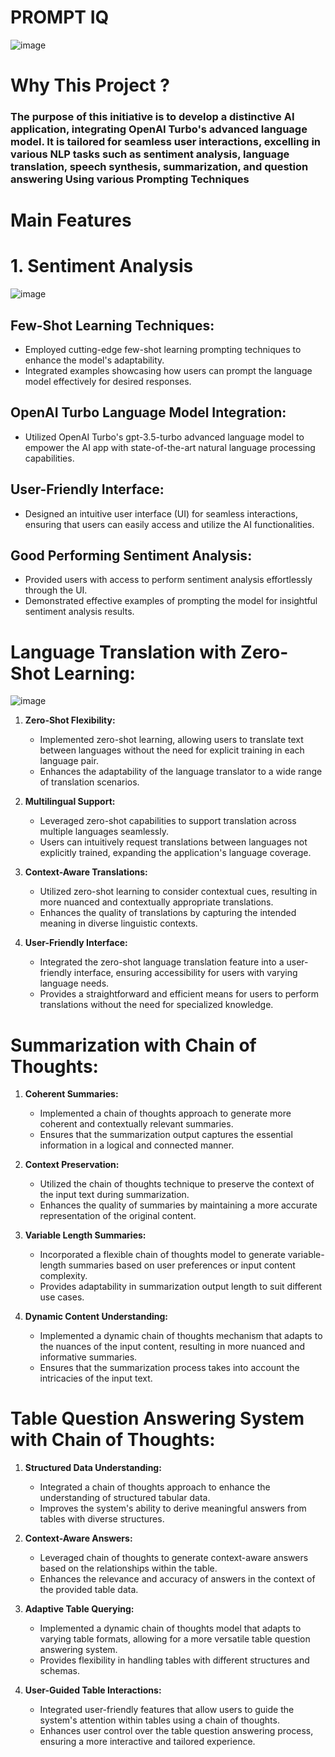 # PROMPT IQ 

![image](https://github.com/praveendecode/PromptIQ/assets/95226524/8874cd98-f795-4a41-9229-3ecd27f7fc62)


# **Why This Project ?**
### **The purpose of this initiative is to develop a distinctive AI application, integrating OpenAI Turbo's advanced language model. It is tailored for seamless user interactions, excelling in various NLP tasks such as sentiment analysis, language translation, speech synthesis, summarization, and question answering Using various Prompting Techniques**



# **Main Features** 



# **1. Sentiment Analysis**




  ![image](https://github.com/praveendecode/PromptIQ/assets/95226524/2dffe72b-d4b2-4275-8c85-2a68610d0390)

 ## **Few-Shot Learning Techniques:**
   - Employed cutting-edge few-shot learning prompting techniques to enhance the model's adaptability.
   - Integrated examples showcasing how users can prompt the language model effectively for desired responses.

## **OpenAI Turbo Language Model Integration:**
   - Utilized OpenAI Turbo's gpt-3.5-turbo advanced language model to empower the AI app with state-of-the-art natural language processing capabilities.

## **User-Friendly Interface:**
   - Designed an intuitive user interface (UI) for seamless interactions, ensuring that users can easily access and utilize the AI functionalities.

## **Good Performing Sentiment Analysis:**
   - Provided users with access to perform sentiment analysis effortlessly through the UI.
   - Demonstrated effective examples of prompting the model for insightful sentiment analysis results.


# **Language Translation with Zero-Shot Learning:**

![image](https://github.com/praveendecode/PromptIQ/assets/95226524/0b8911e4-63cd-4657-9619-6d656742d055)



1. **Zero-Shot Flexibility:**
   - Implemented zero-shot learning, allowing users to translate text between languages without the need for explicit training in each language pair.
   - Enhances the adaptability of the language translator to a wide range of translation scenarios.

2. **Multilingual Support:**
   - Leveraged zero-shot capabilities to support translation across multiple languages seamlessly.
   - Users can intuitively request translations between languages not explicitly trained, expanding the application's language coverage.

3. **Context-Aware Translations:**
   - Utilized zero-shot learning to consider contextual cues, resulting in more nuanced and contextually appropriate translations.
   - Enhances the quality of translations by capturing the intended meaning in diverse linguistic contexts.

4. **User-Friendly Interface:**
   - Integrated the zero-shot language translation feature into a user-friendly interface, ensuring accessibility for users with varying language needs.
   - Provides a straightforward and efficient means for users to perform translations without the need for specialized knowledge.



# Summarization with Chain of Thoughts:
1. **Coherent Summaries:**
   - Implemented a chain of thoughts approach to generate more coherent and contextually relevant summaries.
   - Ensures that the summarization output captures the essential information in a logical and connected manner.

2. **Context Preservation:**
   - Utilized the chain of thoughts technique to preserve the context of the input text during summarization.
   - Enhances the quality of summaries by maintaining a more accurate representation of the original content.

3. **Variable Length Summaries:**
   - Incorporated a flexible chain of thoughts model to generate variable-length summaries based on user preferences or input content complexity.
   - Provides adaptability in summarization output length to suit different use cases.

4. **Dynamic Content Understanding:**
   - Implemented a dynamic chain of thoughts mechanism that adapts to the nuances of the input content, resulting in more nuanced and informative summaries.
   - Ensures that the summarization process takes into account the intricacies of the input text.





# Table Question Answering System with Chain of Thoughts:
1. **Structured Data Understanding:**
   - Integrated a chain of thoughts approach to enhance the understanding of structured tabular data.
   - Improves the system's ability to derive meaningful answers from tables with diverse structures.

2. **Context-Aware Answers:**
   - Leveraged chain of thoughts to generate context-aware answers based on the relationships within the table.
   - Enhances the relevance and accuracy of answers in the context of the provided table data.

3. **Adaptive Table Querying:**
   - Implemented a dynamic chain of thoughts model that adapts to varying table formats, allowing for a more versatile table question answering system.
   - Provides flexibility in handling tables with different structures and schemas.

4. **User-Guided Table Interactions:**
   - Integrated user-friendly features that allow users to guide the system's attention within tables using a chain of thoughts.
   - Enhances user control over the table question answering process, ensuring a more interactive and tailored experience.

